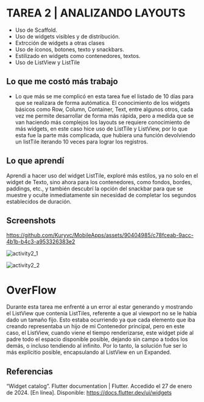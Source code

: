 # TAREA 2 | ANALIZANDO LAYOUTS 

- Uso de Scaffold.
- Uso de widgets visibles y de distribución.
- Extrcción de widgets a otras clases
- Uso de íconos, botones, texto y snackbars.
- Estilizado en widgets como contenedores, textos. 
- Uso de ListView y ListTile

## Lo que me costó más trabajo 
- Lo que más se me complicó en esta tarea fue el listado de 10 días para que se realizara de forma autómatica. El conocimiento de los widgets básicos como Row, Column, Container, Text, entre algunos otros, cada vez me permite desarrollar de forma más rápida, pero a medida que se van haciendo más complejos los layouts se requiere conocimiento de más widgets, en este caso hice uso de ListTile y ListView, por lo que esta fue la parte más complicada, que hubiera una función devolviendo un listTile iterando 10 veces para lograr los registros. 

## Lo que aprendí 

Aprendí a hacer uso del widget ListTile, exploré más estilos, ya no solo en el widget de Texto, sino ahora para los contenedores, como fondos, bordes, paddings, etc., y también descubrí la opción del snackbar para que se muestre y oculte inmediatamente sin necesidad de completar los segundos establecidos de duración. 

## Screenshots 

https://github.com/Kuryvc/MobileApps/assets/90404985/c78fceab-9acc-4b1b-b4c3-a953326383e2

![activity2_1](https://github.com/Kuryvc/MobileApps/assets/90404985/91520b25-6876-4cd8-bf07-15af7f318285)

![activity2_2](https://github.com/Kuryvc/MobileApps/assets/90404985/81652eb6-6a95-45e3-93af-a4e5b0041aa9)

# OverFlow

Durante esta tarea me enfrenté a un error al estar generando y mostrando el ListView que contenía ListTiles, referente a que al viewport no se le había dado un tamaño fijo. Esto estaba ocurriendo ya que cada elemento que iba creando representaba un hijo de mi Contenedor principal, pero en este caso, el ListView, cuando viene el tiempo renderizarse, este widget pide al padre todo el espacio disponible posible, dejando sin campo a todos los demás, o incluso tendiendo al infinito. Por lo tanto, la solución fue ser lo más explícitio posible, encapsulando al ListView en un Expanded. 

## Referencias
“Widget catalog”. Flutter documentation | Flutter. Accedido el 27 de enero de 2024. [En línea]. Disponible: https://docs.flutter.dev/ui/widgets





